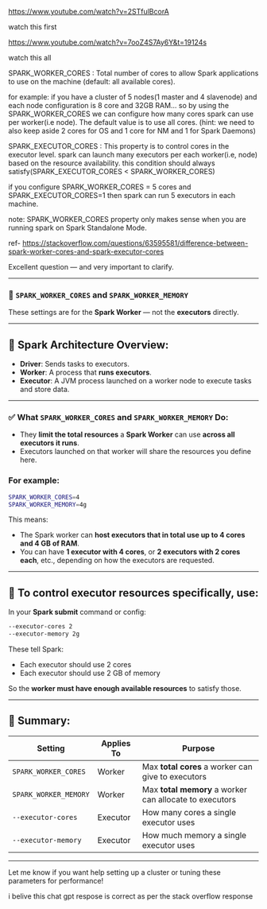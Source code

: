 https://www.youtube.com/watch?v=2STfulBcorA

watch this first


https://www.youtube.com/watch?v=7ooZ4S7Ay6Y&t=19124s

watch this all




SPARK_WORKER_CORES : Total number of cores to allow Spark applications to use on the machine (default: all available cores).

for example: if you have a cluster of 5 nodes(1 master and 4 slavenode) and each node configuration is 8 core and 32GB RAM... so by using the SPARK_WORKER_CORES we can configure how many cores spark can use per worker(i.e node). The default value is to use all cores. (hint: we need to also keep aside 2 cores for OS and 1 core for NM and 1 for Spark Daemons)

SPARK_EXECUTOR_CORES : This property is to control cores in the executor level. spark can launch many executors per each worker(i.e, node) based on the resource availability. this condition should always satisfy(SPARK_EXECUTOR_CORES < SPARK_WORKER_CORES)

if you configure SPARK_WORKER_CORES = 5 cores and SPARK_EXECUTOR_CORES=1 then spark can run 5 executors in each machine.

note: SPARK_WORKER_CORES property only makes sense when you are running spark on Spark Standalone Mode.

ref- https://stackoverflow.com/questions/63595581/difference-between-spark-worker-cores-and-spark-executor-cores


Excellent question — and very important to clarify.

---

### 🔹 `SPARK_WORKER_CORES` and `SPARK_WORKER_MEMORY`

These settings are for the **Spark Worker** — not the **executors** directly.

---

## 🔧 Spark Architecture Overview:

* **Driver**: Sends tasks to executors.
* **Worker**: A process that **runs executors**.
* **Executor**: A JVM process launched on a worker node to execute tasks and store data.

---

### ✅ What `SPARK_WORKER_CORES` and `SPARK_WORKER_MEMORY` Do:

* They **limit the total resources** a **Spark Worker** can use **across all executors it runs**.
* Executors launched on that worker will share the resources you define here.

### For example:

```bash
SPARK_WORKER_CORES=4
SPARK_WORKER_MEMORY=4g
```

This means:

* The Spark worker can **host executors that in total use up to 4 cores and 4 GB of RAM**.
* You can have **1 executor with 4 cores**, or **2 executors with 2 cores each**, etc., depending on how the executors are requested.

---

## 🧠 To control executor resources specifically, use:

In your **Spark submit** command or config:

```bash
--executor-cores 2
--executor-memory 2g
```

These tell Spark:

* Each executor should use 2 cores
* Each executor should use 2 GB of memory

So the **worker must have enough available resources** to satisfy those.

---

## 🔁 Summary:

| Setting               | Applies To | Purpose                                                 |
| --------------------- | ---------- | ------------------------------------------------------- |
| `SPARK_WORKER_CORES`  | Worker     | Max **total cores** a worker can give to executors      |
| `SPARK_WORKER_MEMORY` | Worker     | Max **total memory** a worker can allocate to executors |
| `--executor-cores`    | Executor   | How many cores a single executor uses                   |
| `--executor-memory`   | Executor   | How much memory a single executor uses                  |

---

Let me know if you want help setting up a cluster or tuning these parameters for performance!


i belive this chat gpt respose is correct as per the stack overflow response


